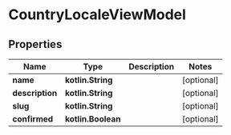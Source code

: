 
# CountryLocaleViewModel

## Properties
Name | Type | Description | Notes
------------ | ------------- | ------------- | -------------
**name** | **kotlin.String** |  |  [optional]
**description** | **kotlin.String** |  |  [optional]
**slug** | **kotlin.String** |  |  [optional]
**confirmed** | **kotlin.Boolean** |  |  [optional]



